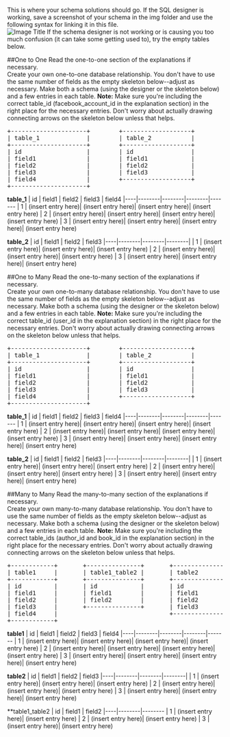 This is where your schema solutions should go.  If the SQL designer is working, save a screenshot of your schema in the img folder and use the following syntax for linking it in this file.  
	![Image Title](img/my_awesome_schema.png)
If the schema designer is not working or is causing you too much confusion (it can take some getting used to), try the empty tables below.


##One to One
Read the one-to-one section of the explanations if necessary.  
Create your own one-to-one database relationship.  You don't have to use the same number of fields as the empty skeleton below--adjust as necessary.  Make both a schema (using the designer or the skeleton below) and a few entries in each table.  **Note:** Make sure you're including the correct table_id (facebook_account_id in the explanation section) in the right place for the necessary entries.  Don't worry about actually drawing connecting arrows on the skeleton below unless that helps.

<pre>
+---------------------+        +-------------------+
| table_1		      |        | table_2		   |
+---------------------+        +-------------------+
| id                  |        | id                |
| field1	          |        | field1            |
| field2              |        | field2            |
| field3              |        | field3            |
| field4			  |        +-------------------+
+---------------------+
</pre>

**table_1**
| id | field1 | field2 | field3 | field4
|----|--------|--------|--------|-------
| 1 | (insert entry here)| (insert entry here)| (insert entry here)| (insert entry here)
| 2 | (insert entry here)| (insert entry here)| (insert entry here)| (insert entry here)
| 3 | (insert entry here)| (insert entry here)| (insert entry here)| (insert entry here)

**table_2**
| id | field1 | field2 | field3 
|----|--------|--------|--------|
| 1 | (insert entry here)| (insert entry here)| (insert entry here)
| 2 | (insert entry here)| (insert entry here)| (insert entry here)
| 3 | (insert entry here)| (insert entry here)| (insert entry here)

##One to Many
Read the one-to-many section of the explanations if necessary.  
Create your own one-to-many database relationship.  You don't have to use the same number of fields as the empty skeleton below--adjust as necessary.  Make both a schema (using the designer or the skeleton below) and a few entries in each table.  **Note:** Make sure you're including the correct table_id (user_id in the explanation section) in the right place for the necessary entries.  Don't worry about actually drawing connecting arrows on the skeleton below unless that helps.

<pre>
+---------------------+        +-------------------+
| table_1		      |        | table_2		   |
+---------------------+        +-------------------+
| id                  |        | id                |
| field1	          |        | field1            |
| field2              |        | field2            |
| field3              |        | field3            |
| field4			  |        +-------------------+
+---------------------+
</pre>

**table_1**
| id | field1 | field2 | field3 | field4
|----|--------|--------|--------|-------
| 1 | (insert entry here)| (insert entry here)| (insert entry here)| (insert entry here)
| 2 | (insert entry here)| (insert entry here)| (insert entry here)| (insert entry here)
| 3 | (insert entry here)| (insert entry here)| (insert entry here)| (insert entry here)

**table_2**
| id | field1 | field2 | field3 
|----|--------|--------|--------|
| 1 | (insert entry here)| (insert entry here)| (insert entry here)
| 2 | (insert entry here)| (insert entry here)| (insert entry here)
| 3 | (insert entry here)| (insert entry here)| (insert entry here)

##Many to Many
Read the many-to-many section of the explanations if necessary.  
Create your own many-to-many database relationship.  You don't have to use the same number of fields as the empty skeleton below--adjust as necessary.  Make both a schema (using the designer or the skeleton below) and a few entries in each table.  **Note:** Make sure you're including the correct table_ids (author_id and book_id in the explanation section) in the right place for the necessary entries.  Don't worry about actually drawing connecting arrows on the skeleton below unless that helps.

<pre>
+------------+       +---------------+       +--------------+
| table1     |       | table1_table2 |       | table2       |
+------------+       +---------------+       +--------------+
| id         |	     | id            |   	 | id           |
| field1 	 |   	 | field1        |       | field1       |
| field2  	 |       | field2        |    	 | field2 		|
| field3 	 |       +---------------+       | field3   	|
| field4     |                            	 +--------------+
+------------+                               
</pre>

**table1**
| id | field1 | field2 | field3 | field4
|----|--------|--------|--------|-------
| 1 | (insert entry here)| (insert entry here)| (insert entry here)| (insert entry here)
| 2 | (insert entry here)| (insert entry here)| (insert entry here)| (insert entry here)
| 3 | (insert entry here)| (insert entry here)| (insert entry here)| (insert entry here)

**table2**
| id | field1 | field2 | field3 
|----|--------|--------|--------|
| 1 | (insert entry here)| (insert entry here)| (insert entry here)
| 2 | (insert entry here)| (insert entry here)| (insert entry here)
| 3 | (insert entry here)| (insert entry here)| (insert entry here)

**table1_table2
| id | field1 | field2 
|----|--------|--------
| 1 | (insert entry here)| (insert entry here)
| 2 | (insert entry here)| (insert entry here)
| 3 | (insert entry here)| (insert entry here)